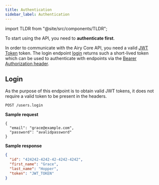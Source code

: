 ```yaml
---
title: Authentication
sidebar_label: Authentication
---
```


import TLDR from "@site/src/components/TLDR";

<TLDR>

To start using the API, you need to **authenticate first**.

</TLDR>

In order to communicate with the Airy Core API, you need a valid
[JWT Token](https://jwt.io/) token. The login endpoint [login](#login) returns such a short-lived
token which can be used to authenticate with endpoints via the [Bearer Authorization header](https://tools.ietf.org/html/rfc6750#section-2.1).

## Login

As the purpose of this endpoint is to obtain valid JWT tokens, it
does not require a valid token to be present in the headers.

`POST /users.login`

**Sample request**

```json5
{
  "email": "grace@example.com",
  "password": "avalidpassword"
}
```

**Sample response**

```json
{
  "id": "424242-4242-42-4242-4242",
  "first_name": "Grace",
  "last_name": "Hopper",
  "token": "JWT_TOKEN"
}
```
